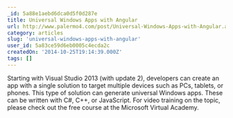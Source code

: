 ```yaml
---
_id: 5a88e1aebd6dca0d5f0d287e
title: Universal Windows Apps with Angular
url: http://www.palermo4.com/post/Universal-Windows-Apps-with-Angular.aspx
category: articles
slug: 'universal-windows-apps-with-angular'
user_id: 5a83ce59d6eb0005c4ecda2c
createdOn: '2014-10-25T19:14:39.000Z'
tags: []
---
```


Starting with Visual Studio 2013 (with update 2), developers can create an app with a single solution to target multiple devices such as PCs, tablets, or phones.  This type of solution can generate universal Windows apps.  These can be written with C#, C++, or JavaScript. For video training on the topic, please check out the free course at the Microsoft Virtual Academy.
